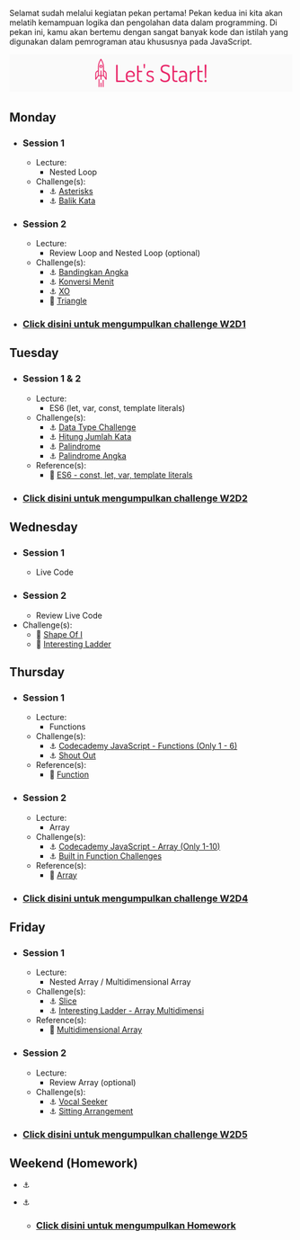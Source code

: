 Selamat sudah melalui kegiatan pekan pertama! Pekan kedua ini kita akan melatih kemampuan logika dan pengolahan data dalam programming. Di pekan ini, kamu akan bertemu dengan sangat banyak kode dan istilah yang digunakan dalam pemrograman atau khususnya pada JavaScript.

![Let's start!](/assets/start.png)

## Monday
- ### Session 1
  - Lecture:
    - Nested Loop
  - Challenge(s):
    - :anchor: [Asterisks](/week-2/challenges/anchor-asterisk.md)
    - :anchor: [Balik Kata](/week-2/challenges/anchor-balik-kata.md)
- ### Session 2
  - Lecture:
    - Review Loop and Nested Loop (optional)
  - Challenge(s):
    - :anchor: [Bandingkan Angka](/week-2/challenges/anchor-bandingkan-angka.md)
    - :anchor: [Konversi Menit](/week-2/challenges/anchor-konversi-menit.md)
    - :anchor: [XO](/week-2/challenges/anchor-xo.md)
    - :rocket: [Triangle](/week-2/challenges/rocket-triangle.md)
- ### [Click disini untuk mengumpulkan challenge W2D1](https://airtable.com/shrAXgynjoZ2No4Op)

## Tuesday
- ### Session 1 & 2
  - Lecture:
    - ES6 (let, var, const, template literals)
  - Challenge(s):
    - :anchor: [Data Type Challenge](/week-2/challenges/anchor-data-type.md)
    - :anchor: [Hitung Jumlah Kata](/week-2/challenges/anchor-hitung-jumlah-kata.md)
    - :anchor: [Palindrome](/week-2/challenges/anchor-palindrome.md)
    - :anchor: [Palindrome Angka](/week-2/challenges/anchor-palindrome-angka.md)
  - Reference(s):
    - :notebook_with_decorative_cover: [ES6 - const, let, var, template literals](/week-2/references/es6.md)

- ### [Click disini untuk mengumpulkan challenge W2D2](https://airtable.com/shrzSL4X8vtcj4U0j)

## Wednesday
- ### Session 1
  - Live Code
- ### Session 2
  - Review Live Code
- Challenge(s):
  - :rocket: [Shape Of I](/week-2/challenges/rocket-shape-of-i.md)
  - :rocket: [Interesting Ladder](/week-2/challenges/rocket-interesting-ladder.md)

## Thursday
- ### Session 1
  - Lecture:
    - Functions
  - Challenge(s):
    - :anchor: [Codecademy JavaScript - Functions (Only 1 - 6)](https://www.codecademy.com/courses/introduction-to-javascript/lessons/functions/exercises/intro-to-functions?action=resume_content_item)
    - :anchor: [Shout Out](/week-2/challenges/anchor-basic-functions.md)
  - Reference(s):
    - :notebook_with_decorative_cover: [Function](/week-2/references/js-first-time-function.md)

- ### Session 2
  - Lecture:
    - Array
  - Challenge(s):
    - :anchor: [Codecademy JavaScript - Array (Only 1-10)](https://www.codecademy.com/courses/introduction-to-javascript/lessons/arrays/exercises/arrays?action=resume_content_item)
    - :anchor: [Built in Function Challenges](/week-2/challenges/anchor-array.md)
  - Reference(s):
    - :notebook_with_decorative_cover: [Array](/week-2/references/js-array.md)

 - ### [Click disini untuk mengumpulkan challenge W2D4](https://airtable.com/shrRQH2ewf8k7qbiH)

## Friday
- ### Session 1
  - Lecture:
    - Nested Array / Multidimensional Array
  - Challenge(s):
    - :anchor: [Slice](/week-2/challenges/anchor-slice.md)
    - :anchor: [Interesting Ladder - Array Multidimensi](/week-2/challenges/anchor-ladder-array.md)
  - Reference(s):
    - :notebook_with_decorative_cover: [Multidimensional Array](/week-2/references/js-multidimensional-array.md)

- ### Session 2
  - Lecture:
    - Review Array (optional)
  - Challenge(s):
    - :anchor: [Vocal Seeker](/week-2/challenges/anchor-seeker.md)
    - :anchor: [Sitting Arrangement](/week-2/challenges/anchor-sitting-arrangement.md)

 - ### [Click disini untuk mengumpulkan challenge W2D5](https://airtable.com/shrWo30j0HUiyI9VT)

## Weekend (Homework)
- :anchor: []()
- :anchor: []()

  - ### [Click disini untuk mengumpulkan Homework]()
